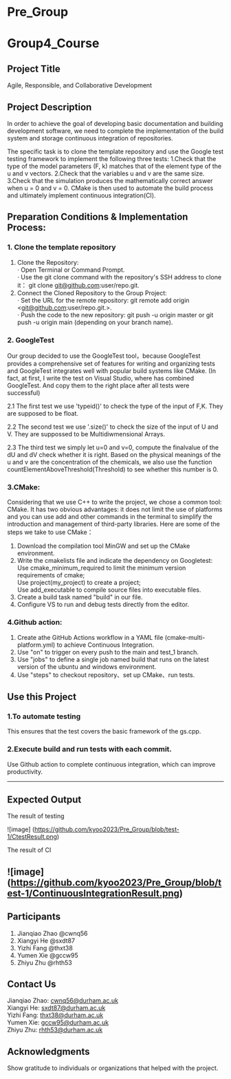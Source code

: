 # Pre_Group
# Group4_Course

## Project Title

Agile, Responsible, and Collaborative Development


## Project Description

In order to achieve the goal of developing basic documentation and building development software, we need to complete the implementation of the build system and storage continuous integration of repositories.

The specific task is to clone the template repository and use the Google test testing framework to implement the following three tests:
1.Check that the type of the model parameters (F, k) matches that of the element type of the u and v vectors.
2.Check that the variables u and v are the same size.
3.Check that the simulation produces the mathematically correct answer when u = 0 and v = 0. 
CMake is then used to automate the build process and ultimately implement continuous integration(CI).


## Preparation Conditions & Implementation Process:

### 1. Clone the template repository 
1. Clone the Repository:</br>
· Open Terminal or Command Prompt.</br>
· Use the git clone command with the repository's SSH address to clone it： git clone git@github.com:user/repo.git.</br>
2. Connect the Cloned Repository to the Group Project:</br>
· Set the URL for the remote repository: git remote add origin <git@github.com:user/repo.git.>.</br>
· Push the code to the new repository: git push -u origin master or git push -u origin main (depending on your branch name).</br>


### 2. GoogleTest
Our group decided to use the GoogleTest tool，because GoogleTest provides a comprehensive set of features for writing and organizing tests and GoogleTest integrates well with popular build systems like CMake. (In fact, at first, I write the test on Visual Studio, where has combined GoogleTest. And copy them to the right place after all tests were successful) 

2.1 The first test we use 'typeid()' to check the type of the input of F,K. They are supposed to be float.

2.2 The second test we use '.size()' to check the size of the input of U and V. They are suppossed to be Multidiwmensional Arrays.

2.3 The third test we simply let u=0 and v=0, compute the finalvalue of the dU and dV check whether it is right. 
   Based on the physical meanings of the u and v are the concentration of the chemicals, we also use the function countElementAboveThreshold(Threshold) to see whether this number is 0.

### 3.CMake:
Considering that we use C++ to write the project, we chose a common tool: CMake. It has two obvious advantages: it does not limit the use of platforms and you can use add and other commands in the terminal to simplify the introduction and management of third-party libraries.
Here are some of the steps we take to use CMake：
1. Download the compilation tool MinGW and set up the CMake environment. 
2. Write the cmakelists file and indicate the dependency on Googletest:</br>
   Use cmake_minimum_required to limit the minimum version requirements of cmake;</br>
   Use project(my_project) to create a project;</br>
   Use add_executable to compile source files into executable files.</br>
3. Create a build task named "build" in our file.
4. Configure VS to run and debug tests directly from the editor. 

### 4.Github action:
1. Create athe GitHub Actions workflow in a YAML file (cmake-multi-platform.yml) to achieve Continuous Integration.  
2. Use "on" to trigger on every push to the main and test_1 branch.
3. Use "jobs" to define a single job named build that runs on the latest version of the ubuntu and windows environment.
4. Use "steps" to checkout repository、set up CMake、run tests.

## Use this Project 

### 1.To automate testing
This ensures that the test covers the basic framework of the gs.cpp.
### 2.Execute build and run tests with each commit.
Use Github action to complete continuous integration, which can improve productivity.

---

## Expected Output
The result of testing

![image] (https://github.com/kyoo2023/Pre_Group/blob/test-1/CtestResult.png)

The result of CI

![image] (https://github.com/kyoo2023/Pre_Group/blob/test-1/ContinuousIntegrationResult.png)
---

## Participants
1. Jianqiao Zhao @cwnq56</br>
2. Xiangyi He @sxdt87</br>
3. Yizhi Fang @thxt38</br>
4. Yumen Xie @gccw95</br>
5. Zhiyu Zhu @rhth53


## Contact Us
Jianqiao Zhao:  cwnq56@durham.ac.uk </br>
Xiangyi He: sxdt87@durham.ac.uk </br>
Yizhi Fang: thxt38@durham.ac.uk</br>
Yumen Xie: gccw95@durham.ac.uk</br>
Zhiyu Zhu: rhth53@durham.ac.uk

## Acknowledgments
Show gratitude to individuals or organizations that helped with the project.


